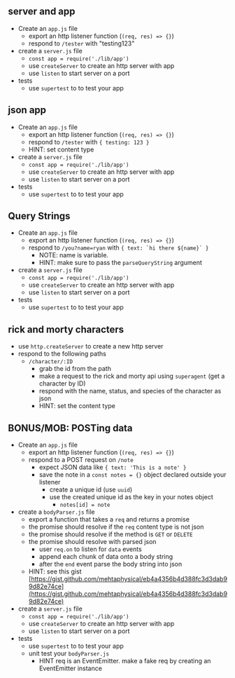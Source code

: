<!-- # HTTP

## create server

* use `http.createServer` to create a new http server
* on each new request `console.log` "request incoming!"
* `listen` on port 7890

## respond from server

* use `http.createServer` to create a new http server
* respond to each request with "<html><body>Thanks for visiting!</body></html>"
  * HINT: set your content type `res.setHeader('Content-Type', 'text/html')
* `listen` on port 7890 -->
<!-- 
## respond based on path

* use `http.createServer` to create a new http server
* respond to the following paths
  * `/birthday` -> "Happy Birthday"
  * `/tomorrow` -> "Tomorrow, Tomorrow"
  * BONUS: `/birthday/tomorrow` -> "Tomorrow is your birthday"
* NOTES:
  * get the url with `req.url`
  * use `url.parse` to parse the url
  * get the pathname from the parsed url with `.pathname` -->

## server and app

* Create an `app.js` file
  * export an http listener function (`(req, res) => {}`)
  * respond to `/tester` with "testing123"
* create a `server.js` file
  * `const app = require('./lib/app')`
  * use `createServer` to create an http server with app
  * use `listen` to start server on a port
* tests
  * use `supertest` to to test your app

## json app

* Create an `app.js` file
  * export an http listener function (`(req, res) => {}`)
  * respond to `/tester` with `{ testing: 123 }`
  * HINT: set content type
* create a `server.js` file
  * `const app = require('./lib/app')`
  * use `createServer` to create an http server with app
  * use `listen` to start server on a port
* tests
  * use `supertest` to to test your app

## Query Strings

* Create an `app.js` file
  * export an http listener function (`(req, res) => {}`)
  * respond to `/you?name=ryan` with ```{ text: `hi there ${name}` }```
    * NOTE: name is variable.
    * HINT: make sure to pass the `parseQueryString` argument
* create a `server.js` file
  * `const app = require('./lib/app')`
  * use `createServer` to create an http server with app
  * use `listen` to start server on a port
* tests
  * use `supertest` to to test your app

## rick and morty characters

* use `http.createServer` to create a new http server
* respond to the following paths
  * `/character/:ID`
    * grab the id from the path
    * make a request to the rick and morty api using `superagent` (get a character by ID)
    * respond with the name, status, and species of the character as json
    * HINT: set the content type

## BONUS/MOB: POSTing data

* Create an `app.js` file
  * export an http listener function (`(req, res) => {}`)
  * respond to a POST request on `/note`
    * expect JSON data like `{ text: 'This is a note' }`
    * save the note in a `const notes = {}` object declared outside your listener
      * create a unique id (use `uuid`)
      * use the created unique id as the key in your notes object
        * `notes[id] = note`
* create a `bodyParser.js` file
  * export a function that takes a `req` and returns a promise
  * the promise should resolve if the `req` content type is not json
  * the promise should resolve if the method is `GET` or `DELETE`
  * the promise should resolve with parsed json
    * user `req.on` to listen for `data` events
    * append each chunk of data onto a body string
    * after the `end` event parse the body string into json
  * HINT: see this gist [https://gist.github.com/mehtaphysical/eb4a4356b4d388fc3d3dab99d82e74ce](https://gist.github.com/mehtaphysical/eb4a4356b4d388fc3d3dab99d82e74ce)
* create a `server.js` file
  * `const app = require('./lib/app')`
  * use `createServer` to create an http server with app
  * use `listen` to start server on a port
* tests
  * use `supertest` to to test your app
  * unit test your `bodyParser.js`
    * HINT req is an EventEmitter. make a fake req by creating an EventEmitter instance
